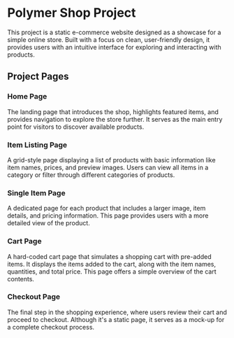 # Polymer Shop Project 

This project is a static e-commerce website designed as a showcase for a simple online store. Built with a focus on clean, user-friendly design, it provides users with an intuitive interface for exploring and interacting with products.

## Project Pages

### Home Page
The landing page that introduces the shop, highlights featured items, and provides navigation to explore the store further. It serves as the main entry point for visitors to discover available products.

### Item Listing Page
A grid-style page displaying a list of products with basic information like item names, prices, and preview images. Users can view all items in a category or filter through different categories of products.

### Single Item Page
A dedicated page for each product that includes a larger image, item details, and pricing information. This page provides users with a more detailed view of the product.

### Cart Page
A hard-coded cart page that simulates a shopping cart with pre-added items. It displays the items added to the cart, along with the item names, quantities, and total price. This page offers a simple overview of the cart contents.

### Checkout Page
The final step in the shopping experience, where users review their cart and proceed to checkout. Although it's a static page, it serves as a mock-up for a complete checkout process.

